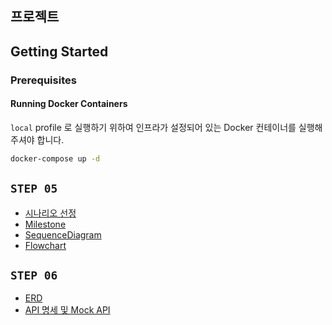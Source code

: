 ## 프로젝트

## Getting Started

### Prerequisites

#### Running Docker Containers

`local` profile 로 실행하기 위하여 인프라가 설정되어 있는 Docker 컨테이너를 실행해주셔야 합니다.

```bash
docker-compose up -d
```

## `STEP 05`
- [시나리오 선정](docs/Scenario.md)
- [Milestone](docs/Milestone.md)
- [SequenceDiagram](docs/SequenceDiagram.md)
- [Flowchart](docs/Flowchart.md)

## `STEP 06`
- [ERD](docs/Erd.md)
- [API 명세 및 Mock API](docs/Api.md)